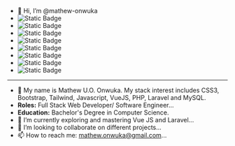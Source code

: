- 👋 Hi, I’m @mathew-onwuka
- <img alt="Static Badge" src="https://img.shields.io/badge/Frontend-CSS3-orange">
- <img alt="Static Badge" src="https://img.shields.io/badge/Frontend-Bootstrap-purple">
- <img alt="Static Badge" src="https://img.shields.io/badge/Frontend-Tailwind-skyblue">
- <img alt="Static Badge" src="https://img.shields.io/badge/Frontend-Javascript-yellow">
- <img alt="Static Badge" src="https://img.shields.io/badge/Frontend-VueJS-green">
- <img alt="Static Badge" src="https://img.shields.io/badge/Backend-PHP-8A2BE2">
- <img alt="Static Badge" src="https://img.shields.io/badge/Backend-Laravel-%23F05340">
- <img alt="Static Badge" src="https://img.shields.io/badge/DB-MySQL-%23F29111">
-------------------------------------------------------------------------------------------------------------------------------------

- 👀 My name is Mathew U.O. Onwuka. My stack interest includes CSS3, Bootstrap, Tailwind, Javascript, VueJS, PHP, Laravel and MySQL. 
- **Roles:** Full Stack Web Developer/ Software Engineer...
- **Education:** Bachelor's Degree in Computer Science.
- 🌱 I’m currently exploring and mastering Vue JS and Laravel...
- 💞️ I’m looking to collaborate on different projects...
- 📫 How to reach me: mathew.onwuka@gmail.com...

<!---
mathew-onwuka/mathew-onwuka is a ✨ special ✨ repository because its `README.md` (this file) appears on your GitHub profile.
You can click the Preview link to take a look at your changes.
--->


